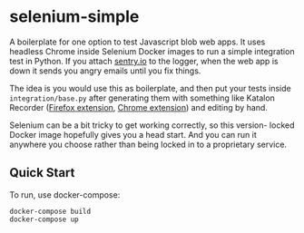 # selenium-simple

A boilerplate for one option to test Javascript blob web apps. It uses headless Chrome inside Selenium Docker images to run a simple integration test in Python. If you attach [sentry.io](https://sentry.io) to the logger, when the web app is down it sends you angry emails until you fix things.

The idea is you would use this as boilerplate, and then put your tests inside `integration/base.py` after generating them with something like Katalon Recorder ([Firefox extension](https://addons.mozilla.org/en-US/firefox/addon/katalon-automation-record/), [Chrome extension](https://chrome.google.com/webstore/detail/katalon-recorder-selenium/ljdobmomdgdljniojadhoplhkpialdid)) and editing by hand.

Selenium can be a bit tricky to get working correctly, so this version- locked Docker image hopefully gives you a head start. And you can run it anywhere you choose rather than being locked in to a proprietary service.

## Quick Start
To run, use docker-compose:
```
docker-compose build
docker-compose up
```
